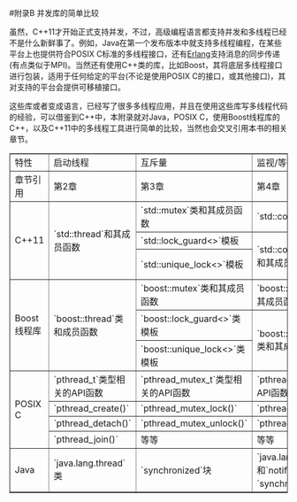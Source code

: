 #附录B 并发库的简单比较

虽然，C++11才开始正式支持并发，不过，高级编程语言都支持并发和多线程已经不是什么新鲜事了。例如，Java在第一个发布版本中就支持多线程编程，在某些平台上也提供符合POSIX C标准的多线程接口，还有[Erlang](http://www.erlang.org/)支持消息的同步传递(有点类似于MPI)。当然还有使用C++类的库，比如Boost，其将底层多线程接口进行包装，适用于任何给定的平台(不论是使用POSIX C的接口，或其他接口)，其对支持的平台会提供可移植接口。

这些库或者变成语言，已经写了很多多线程应用，并且在使用这些库写多线程代码的经验，可以借鉴到C++中，本附录就对Java，POSIX C，使用Boost线程库的C++，以及C++11中的多线程工具进行简单的比较，当然也会交叉引用本书的相关章节。

<table border=1>
  <td> 特性 </td>
  <td> 启动线程 </td>
  <td> 互斥量 </td>
  <td> 监视/等待谓词 </td>
  <td> 原子操作和并发感知内存模型 </td>
  <td> 线程安全容器 </td>
  <td> Futures(期望) </td>
  <td> 线程池 </td>
  <td> 线程中断 </td>
<tr>
  <td>章节引用</td>
  <td>第2章</td>
  <td>第3章</td>
  <td>第4章</td>
  <td>第5章</td>
  <td>第6章和第7章</td>
  <td>第4章</td>
  <td>第9章</td>
  <td>第9章</td>
</tr>
<tr>
  <td rowspan=3> C++11 </td>
  <td rowspan=3> `std::thread`和其成员函数 </td>
  <td> `std::mutex`类和其成员函数 </td>
  <td> `std::condition_variable` </td>
  <td> `std::atomic_xxx`类型 </td>
  <td rowspan=3> N/A </td>
  <td> `std::future<>` </td>
  <td rowspan=3> N/A </td>
  <td rowspan=3> N/A </td>
</tr>
<tr>
  <td> `std::lock_guard<>`模板 </td>
  <td rowspan=2> `std::condition_variable_any`类和其成员函数 </td>
  <td> `std::atomic<>`类模板 </td>
  <td> `std::shared_future<>` </td>
</tr>
<tr>
  <td> `std::unique_lock<>`模板 </td>
  <td> `std::atomic_thread_fence()`函数 </td>
  <td> `std::atomic_future<>`类模板 </td>
</tr>
<tr>
  <td rowspan=3> Boost线程库 </td>
  <td rowspan=3> `boost::thread`类和成员函数 </td>
  <td> `boost::mutex`类和其成员函数 </td>
  <td> `boost::condition_variable`类和其成员函数 </td>
  <td rowspan=3> N/A </td>
  <td rowspan=3> N/A </td>
  <td> `boost::unique_future<>`类模板</td>
  <td rowspan=3> N/A </td>
  <td rowspan=3> `boost::thread`类的`interrupt()`成员函数</td>
</tr>
<tr>
  <td> `boost::lock_guard<>`类模板 </td>
  <td rowspan=2> `boost::condition_variable_any`类和其成员函数 </td>
  <td rowspan=2> `boost::shared_future<>`类模板</td>
</tr>
<tr>
  <td> `boost::unique_lock<>`类模板 </td>
</tr>
<tr>
  <td rowspan=4> POSIX C </td>
  <td> `pthread_t`类型相关的API函数 </td>
  <td> `pthread_mutex_t`类型相关的API函数</td>
  <td> `pthread_cond_t`类型相关的API函数</td>
  <td rowspan=4> N/A </td>
  <td rowspan=4> N/A </td>
  <td rowspan=4> N/A </td>
  <td rowspan=4> N/A </td>
  <td rowspan=4> pthread_cancel() </td>
</tr>
<tr>
  <td> `pthread_create()` </td>
  <td> `pthread_mutex_lock()` </td>
  <td> `pthread_cond_wait()` </td>
</tr>
<tr>
  <td> `pthread_detach()` </td>
  <td> `pthread_mutex_unlock()` </td>
  <td> `pthread_cond_timed_wait()` </td>
</tr>
<tr>
  <td> `pthread_join()` </td>
  <td> 等等 </td>
  <td> 等等 </td>
</tr>
<tr>
  <td> Java </td>
  <td> `java.lang.thread`类 </td>
  <td> `synchronized`块 </td>
  <td> `java.lang.Object`类的`wait()`和`notify()`函数，用在内部`synchronized`块中 </td>
  <td> `java.util.concurrent.atomic`包中的`volatile`类型变量 </td>
  <td> `java.util.concurrent`包中的容器 </td>
  <td> 与`java.util.concurrent.future`接口相关的类 </td>
  <td> `java.util.concurrent.ThreadPoolExecutor`类 </td>
  <td> `java.lang.Thread`类的`interrupt()`函数 </td>
</tr>
</table>